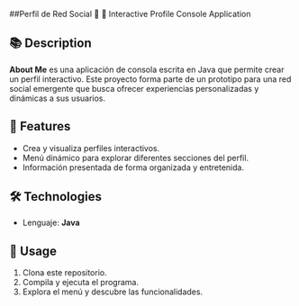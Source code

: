 ##Perfil de Red Social 🛜 📱
Interactive Profile Console Application

## 📚 Description

**About Me** 
es una aplicación de consola escrita en Java que permite crear un perfil interactivo. 
Este proyecto forma parte de un prototipo para una red social emergente que busca ofrecer 
experiencias personalizadas y dinámicas a sus usuarios. 

## 🚀 Features

- Crea y visualiza perfiles interactivos.
- Menú dinámico para explorar diferentes secciones del perfil.
- Información presentada de forma organizada y entretenida.

## 🛠️ Technologies

- Lenguaje: **Java**

## 📂 Usage

1. Clona este repositorio.
2. Compila y ejecuta el programa.
3. Explora el menú y descubre las funcionalidades.

